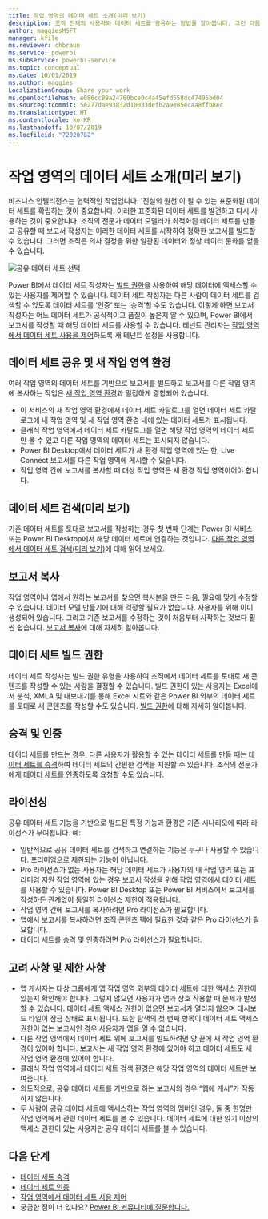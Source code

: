 ```yaml
---
title: 작업 영역의 데이터 세트 소개(미리 보기)
description: 조직 전체의 사용자와 데이터 세트를 공유하는 방법을 알아봅니다. 그런 다음, 자신의 작업 영역에서 데이터 세트를 기반으로 보고서를 빌드할 수 있습니다.
author: maggiesMSFT
manager: kfile
ms.reviewer: chbraun
ms.service: powerbi
ms.subservice: powerbi-service
ms.topic: conceptual
ms.date: 10/01/2019
ms.author: maggies
LocalizationGroup: Share your work
ms.openlocfilehash: e086cc89a24760bce0c4a45efd558dc47495bd04
ms.sourcegitcommit: 5e277dae93832d10033defb2a9e85ecaa8ffb8ec
ms.translationtype: HT
ms.contentlocale: ko-KR
ms.lasthandoff: 10/07/2019
ms.locfileid: "72020782"
---
```

# <a name="intro-to-datasets-across-workspaces-preview"></a>작업 영역의 데이터 세트 소개(미리 보기)

비즈니스 인텔리전스는 협력적인 작업입니다. '진실의 원천'이 될 수 있는 표준화된 데이터 세트를 확립하는 것이 중요합니다. 이러한 표준화된 데이터 세트를 발견하고 다시 사용하는 것이 중요합니다. 조직의 전문가 데이터 모델러가 최적화된 데이터 세트를 만들고 공유할 때 보고서 작성자는 이러한 데이터 세트를 시작하여 정확한 보고서를 빌드할 수 있습니다. 그러면 조직은 의사 결정을 위한 일관된 데이터와 정상 데이터 문화를 얻을 수 있습니다.

![공유 데이터 세트 선택](media/service-datasets-across-workspaces/power-bi-select-shared-dataset.png)

Power BI에서 데이터 세트 작성자는 [빌드 권한](service-datasets-build-permissions.md)을 사용하여 해당 데이터에 액세스할 수 있는 사용자를 제어할 수 있습니다. 데이터 세트 작성자는 다른 사람이 데이터 세트를 검색할 수 있도록 데이터 세트를 ‘인증’ 또는 ‘승격’할 수도 있습니다.   이렇게 하면 보고서 작성자는 어느 데이터 세트가 공식적이고 품질이 높은지 알 수 있으며, Power BI에서 보고서를 작성할 때 해당 데이터 세트를 사용할 수 있습니다. 테넌트 관리자는 [작업 영역에서 데이터 세트 사용을 제어](service-datasets-admin-across-workspaces.md)하도록 새 테넌트 설정을 사용합니다.

## <a name="dataset-sharing-and-the-new-workspace-experience"></a>데이터 세트 공유 및 새 작업 영역 환경

여러 작업 영역의 데이터 세트를 기반으로 보고서를 빌드하고 보고서를 다른 작업 영역에 복사하는 작업은 [새 작업 영역 환경](service-create-the-new-workspaces.md)과 밀접하게 결합되어 있습니다.

- 이 서비스의 새 작업 영역 환경에서 데이터 세트 카탈로그를 열면 데이터 세트 카탈로그에 내 작업 영역 및 새 작업 영역 환경 내에 있는 데이터 세트가 표시됩니다. 
- 클래식 작업 영역에서 데이터 세트 카탈로그를 열면 해당 작업 영역의 데이터 세트만 볼 수 있고 다른 작업 영역의 데이터 세트는 표시되지 않습니다.
- Power BI Desktop에서 데이터 세트가 새 환경 작업 영역에 있는 한, Live Connect 보고서를 다른 작업 영역에 게시할 수 있습니다.
- 작업 영역 간에 보고서를 복사할 때 대상 작업 영역은 새 환경 작업 영역이어야 합니다.

## <a name="discover-datasets-preview"></a>데이터 세트 검색(미리 보기)

기존 데이터 세트를 토대로 보고서를 작성하는 경우 첫 번째 단계는 Power BI 서비스 또는 Power BI Desktop에서 해당 데이터 세트에 연결하는 것입니다. [다른 작업 영역에서 데이터 세트 검색(미리 보기)](service-datasets-discover-across-workspaces.md)에 대해 읽어 보세요.

## <a name="copy-a-report"></a>보고서 복사

작업 영역이나 앱에서 원하는 보고서를 찾으면 복사본을 만든 다음, 필요에 맞게 수정할 수 있습니다. 데이터 모델 만들기에 대해 걱정할 필요가 없습니다. 사용자를 위해 이미 생성되어 있습니다. 그리고 기존 보고서를 수정하는 것이 처음부터 시작하는 것보다 훨씬 쉽습니다. [보고서 복사](service-datasets-copy-reports.md)에 대해 자세히 알아봅니다.

## <a name="build-permission-for-datasets"></a>데이터 세트 빌드 권한

데이터 세트 작성자는 빌드 권한 유형을 사용하여 조직에서 데이터 세트를 토대로 새 콘텐츠를 작성할 수 있는 사람을 결정할 수 있습니다. 빌드 권한이 있는 사용자는 Excel에서 분석, XMLA 및 내보내기를 통해 Excel 시트와 같은 Power BI 외부의 데이터 세트를 토대로 새 콘텐츠를 작성할 수도 있습니다. [빌드 권한](service-datasets-build-permissions.md)에 대해 자세히 알아봅니다.

## <a name="promotion-and-certification"></a>승격 및 인증

데이터 세트를 만드는 경우, 다른 사용자가 활용할 수 있는 데이터 세트를 만들 때는 [데이터 세트를 승격](service-datasets-promote.md)하여 데이터 세트의 간편한 검색을 지원할 수 있습니다. 조직의 전문가에게 [데이터 세트를 인증](service-datasets-certify.md)하도록 요청할 수도 있습니다.

## <a name="licensing"></a>라이선싱

공유 데이터 세트 기능을 기반으로 빌드된 특정 기능과 환경은 기존 시나리오에 따라 라이선스가 부여됩니다. 예:

- 일반적으로 공유 데이터 세트를 검색하고 연결하는 기능은 누구나 사용할 수 있습니다. 프리미엄으로 제한되는 기능이 아닙니다.
- Pro 라이선스가 없는 사용자는 해당 데이터 세트가 사용자의 내 작업 영역 또는 프리미엄 지원 작업 영역에 있는 경우 보고서 작성을 위해 작업 영역에서 데이터 세트를 사용할 수 있습니다. Power BI Desktop 또는 Power BI 서비스에서 보고서를 작성하든 관계없이 동일한 라이선스 제한이 적용됩니다.
- 작업 영역 간에 보고서를 복사하려면 Pro 라이선스가 필요합니다.
- 앱에서 보고서를 복사하려면 조직 콘텐츠 팩에 필요한 것과 같은 Pro 라이선스가 필요합니다.
- 데이터 세트를 승격 및 인증하려면 Pro 라이선스가 필요합니다.

## <a name="considerations-and-limitations"></a>고려 사항 및 제한 사항

- 앱 게시자는 대상 그룹에게 앱 작업 영역 외부의 데이터 세트에 대한 액세스 권한이 있는지 확인해야 합니다. 그렇지 않으면 사용자가 앱과 상호 작용할 때 문제가 발생할 수 있습니다. 데이터 세트 액세스 권한이 없으면 보고서가 열리지 않으며 대시보드 타일이 잠금 상태로 표시됩니다. 또한 탐색의 첫 번째 항목이 데이터 세트 액세스 권한이 없는 보고서인 경우 사용자가 앱을 열 수 없습니다.
- 다른 작업 영역에서 데이터 세트 위에 보고서를 빌드하려면 양 끝에 새 작업 영역 환경이 있어야 합니다. 보고서는 새 작업 영역 환경에 있어야 하고 데이터 세트도 새 작업 영역 환경에 있어야 합니다.
- 클래식 작업 영역에서 데이터 세트 검색 환경은 해당 작업 영역의 데이터 세트만 보여줍니다.
- 의도적으로, 공유 데이터 세트를 기반으로 하는 보고서의 경우 “웹에 게시”가 작동하지 않습니다.
- 두 사람이 공유 데이터 세트에 액세스하는 작업 영역의 멤버인 경우, 둘 중 한명만 작업 영역에서 관련 데이터 세트를 볼 수 있습니다. 데이터 세트에 대한 읽기 이상의 액세스 권한이 있는 사용자만 공유 데이터 세트를 볼 수 있습니다. 

## <a name="next-steps"></a>다음 단계

- [데이터 세트 승격](service-datasets-promote.md)
- [데이터 세트 인증](service-datasets-certify.md)
- [작업 영역에서 데이터 세트 사용 제어](service-datasets-admin-across-workspaces.md)
- 궁금한 점이 더 있나요? [Power BI 커뮤니티에 질문합니다.](http://community.powerbi.com/)
